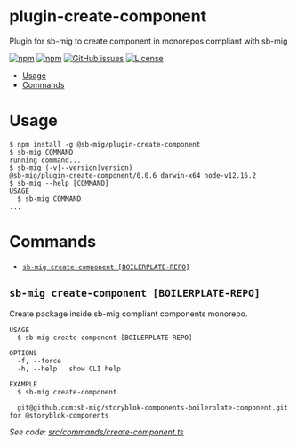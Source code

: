 plugin-create-component
=======================

Plugin for sb-mig to create component in monorepos compliant with sb-mig

[![npm](https://img.shields.io/npm/v/@sb-mig/plugin-create-component.svg)](https://www.npmjs.com/package/@sb-mig/plugin-create-component)
[![npm](https://img.shields.io/npm/dt/@sb-mig/plugin-create-component.svg)](ttps://img.shields.io/npm/dt/@sb-mig/plugin-create-component.svg)
[![GitHub issues](https://img.shields.io/github/issues/sb-mig/plugin-create-component.svg?style=flat-square&v=1)](https://github.com/sb-mig/sb-mig/issues?q=is%3Aopen+is%3Aissue)
[![License](https://img.shields.io/npm/l/@sb-mig/plugin-create-component.svg)](https://github.com/sb-mig/plugin-create-component/blob/master/package.json)

<!-- toc -->
* [Usage](#usage)
* [Commands](#commands)
<!-- tocstop -->
# Usage
<!-- usage -->
```sh-session
$ npm install -g @sb-mig/plugin-create-component
$ sb-mig COMMAND
running command...
$ sb-mig (-v|--version|version)
@sb-mig/plugin-create-component/0.0.6 darwin-x64 node-v12.16.2
$ sb-mig --help [COMMAND]
USAGE
  $ sb-mig COMMAND
...
```
<!-- usagestop -->
# Commands
<!-- commands -->
* [`sb-mig create-component [BOILERPLATE-REPO]`](#sb-mig-create-component-boilerplate-repo)

## `sb-mig create-component [BOILERPLATE-REPO]`

Create package inside sb-mig compliant components monorepo.

```
USAGE
  $ sb-mig create-component [BOILERPLATE-REPO]

OPTIONS
  -f, --force
  -h, --help   show CLI help

EXAMPLE
  $ sb-mig create-component

  git@github.com:sb-mig/storyblok-components-boilerplate-component.git for @storyblok-components
```

_See code: [src/commands/create-component.ts](https://github.com/sb-mig/plugin-create-component/blob/v0.0.6/src/commands/create-component.ts)_
<!-- commandsstop -->
